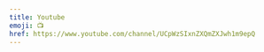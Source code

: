 ```yaml
---
title: Youtube
emoji: 📺
href: https://www.youtube.com/channel/UCpWzSIxnZXQmZXJwh1m9epQ
---
```

